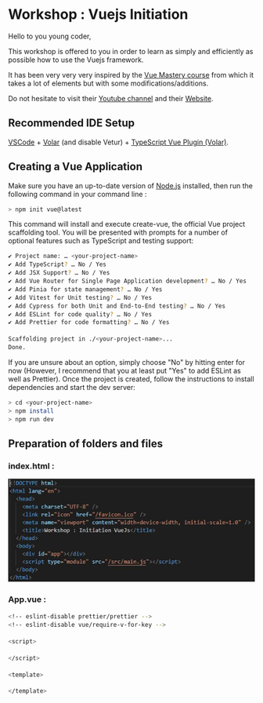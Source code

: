 # Workshop : Vuejs Initiation

Hello to you young coder,

This workshop is offered to you in order to learn as simply and efficiently as possible how to use the Vuejs framework.

It has been very very very inspired by the [Vue Mastery course](https://youtu.be/bzlFvd0b65c) from which it takes a lot of elements but with some modifications/additions.

Do not hesitate to visit their [Youtube channel](https://www.youtube.com/c/VueMastery) and their [Website](https://www.vuemastery.com/).

## Recommended IDE Setup

[VSCode](https://code.visualstudio.com/) + [Volar](https://marketplace.visualstudio.com/items?itemName=Vue.volar) (and disable Vetur) + [TypeScript Vue Plugin (Volar)](https://marketplace.visualstudio.com/items?itemName=Vue.vscode-typescript-vue-plugin).

## Creating a Vue Application

Make sure you have an up-to-date version of [Node.js](https://nodejs.org/en/) installed, then run the following command in your command line :

```sh
> npm init vue@latest
```

This command will install and execute create-vue, the official Vue project scaffolding tool. You will be presented with prompts for a number of optional features such as TypeScript and testing support:

```sh
✔ Project name: … <your-project-name>
✔ Add TypeScript? … No / Yes
✔ Add JSX Support? … No / Yes
✔ Add Vue Router for Single Page Application development? … No / Yes
✔ Add Pinia for state management? … No / Yes
✔ Add Vitest for Unit testing? … No / Yes
✔ Add Cypress for both Unit and End-to-End testing? … No / Yes
✔ Add ESLint for code quality? … No / Yes
✔ Add Prettier for code formatting? … No / Yes

Scaffolding project in ./<your-project-name>...
Done.
```

If you are unsure about an option, simply choose "No" by hitting enter for now (However, I recommend that you at least put "Yes" to add ESLint as well as Prettier). Once the project is created, follow the instructions to install dependencies and start the dev server:

```sh
> cd <your-project-name>
> npm install
> npm run dev
```

## Preparation of folders and files

### index.html :

![index](./readme/img/prepa_index.jpeg "index.html")

### App.vue :

```sh
<!-- eslint-disable prettier/prettier -->
<!-- eslint-disable vue/require-v-for-key -->

<script>

</script>

<template>
  
</template>
```